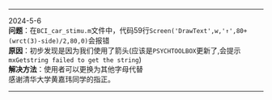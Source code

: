 ***
2024-5-6  
**问题**：在`BCI_car_stimu.m`文件中，代码59行`Screen('DrawText',w,'↑',80+(wrct(3)-side)/2,80,0)`会报错  
**原因**：初步发现是因为我们使用了箭头(应该是`PSYCHTOOLBOX`更新了,会提示`mxGetstring failed to get the string`)  
**解决方法**：使用者可以更换为其他字母代替  
感谢清华大学黄嘉玮同学的指正。
***

